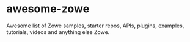 # awesome-zowe
Awesome list of Zowe samples, starter repos, APIs, plugins, examples, tutorials, videos and anything else Zowe. 
